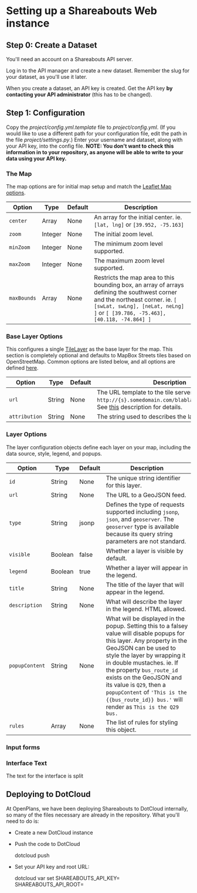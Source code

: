 Setting up a Shareabouts Web instance
=====================================

Step 0: Create a Dataset
------------------------
You'll need an account on a Shareabouts API server.

Log in to the API manager and create a new dataset. Remember the slug for your
dataset, as you'll use it later.

When you create a dataset, an API key is created. Get the API key **by
contacting your API administrator** (this has to be changed).


Step 1: Configuration
---------------------

Copy the *project/config.yml.template* file to *project/config.yml*. (If you
would like to use a different path for your configuration file, edit the path in
the file *project/settings.py*.) Enter your username and dataset, along with
your API key, into the config file. **NOTE: You don't want to check this
information in to your repository, as anyone will be able to write to your data
using your API key.**

### The Map

The map options are for initial map setup and match the [Leaflet Map
options](http://leaflet.cloudmade.com/reference.html#map-options).


Option       |Type      |Default   |Description
-------------|----------|----------|-----------
`center`     |Array     |None      |An array for the initial center. ie. `[lat, lng]` or `[39.952, -75.163]`
`zoom`       |Integer   |None      |The initial zoom level.
`minZoom`    |Integer   |None      |The minimum zoom level supported.
`maxZoom`    |Integer   |None      |The maximum zoom level supported.
`maxBounds`  |Array     |None      |Restricts the map area to this bounding box, an array of arrays defining the southwest corner and the northeast corner. ie. `[ [swLat, swLng], [neLat, neLng] ]` or `[ [39.786, -75.463], [40.118, -74.864] ]`

### Base Layer Options

This configures a single
[TileLayer](http://leaflet.cloudmade.com/reference.html#tilelayer) as the base
layer for the map. This section is completely optional and defaults to MapBox
Streets tiles based on OpenStreetMap. Common options are listed below, and all
options are defined
[here](http://leaflet.cloudmade.com/reference.html#tilelayer).

Option         |Type      |Default   |Description
---------------|----------|----------|-----------
`url`          |String    |None      |The URL template to the tile server. eg. `http://{s}.somedomain.com/blabla/{z}/{x}/{y}.png`. See [this](http://leaflet.cloudmade.com/reference.html#url-template) description for details.
`attribution`  |String    |None      |The string used to describes the layer data.

### Layer Options

The layer configuration objects define each layer on your map, including the data source, style, legend, and popups.

Option         |Type      |Default   |Description
---------------|----------|----------|-----------
`id`           |String    |None      |The unique string identifier for this layer.
`url`          |String    |None      |The URL to a GeoJSON feed.
`type`         |String    |jsonp     |Defines the type of requests supported including `jsonp`, `json`, and `geoserver`. The `geoserver` type is available because its query string parameters are not standard.
`visible`      |Boolean   |false     |Whether a layer is visible by default.
`legend`       |Boolean   |true      |Whether a layer will appear in the legend.
`title`        |String    |None      |The title of the layer that will appear in the legend.
`description`  |String    |None      |What will describe the layer in the legend. HTML allowed.
`popupContent` |String    |None      |What will be displayed in the popup. Setting this to a falsey value will disable popups for this layer. Any property in the GeoJSON can be used to style the layer by wrapping it in double mustaches. ie. If the property `bus_route_id` exists on the GeoJSON and its value is `Q29`, then a `popupContent` of `'This is the {{bus_route_id}} bus.'` will render as `This is the Q29 bus.`
`rules`        |Array     |None      |The list of rules for styling this object.

### Input forms



### Interface Text

The text for the interface is split


Deploying to DotCloud
---------------------

At OpenPlans, we have been deploying Shareabouts to DotCloud internally, so many
of the files necessary are already in the repository. What you'll need to do is:

* Create a new DotCloud instance
* Push the code to DotCloud

    dotcloud push <instance name>

* Set your API key and root URL:

    dotcloud var set <instance name> SHAREABOUTS_API_KEY=<api key> \
	                                 SHAREABOUTS_API_ROOT=<api root url>

